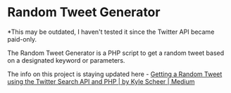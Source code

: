 # Random Tweet Generator

*This may be outdated, I haven't tested it since the Twitter API became paid-only.

The Random Tweet Generator is a PHP script to get a random tweet based on a designated keyword or parameters.

The info on this project is staying updated here - [Getting a Random Tweet using the Twitter Search API and PHP | by Kyle Scheer | Medium](https://kyletscheer.medium.com/getting-a-random-tweet-using-the-twitter-search-api-and-php-c7546c8fa080)

